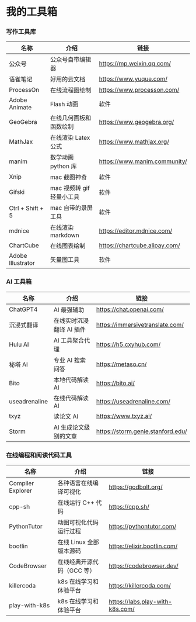 # 我的工具箱

### 写作工具库 <a href="#dvjmq" id="dvjmq"></a>

<table data-full-width="true"><thead><tr><th>名称</th><th>介绍</th><th>链接</th></tr></thead><tbody><tr><td>公众号</td><td>公众号自带编辑器</td><td><a href="https://mp.weixin.qq.com/">https://mp.weixin.qq.com/</a></td></tr><tr><td>语雀笔记</td><td>好用的云文档</td><td><a href="https://www.yuque.com/">https://www.yuque.com/</a></td></tr><tr><td>ProcessOn</td><td>在线流程图绘制</td><td><a href="https://www.processon.com/">https://www.processon.com/</a></td></tr><tr><td>Adobe Animate</td><td>Flash 动画</td><td>软件</td></tr><tr><td>GeoGebra</td><td>在线几何画板和函数绘制</td><td><a href="https://www.geogebra.org/">https://www.geogebra.org/</a></td></tr><tr><td>MathJax</td><td>在线渲染 Latex 公式</td><td><a href="https://www.mathjax.org/">https://www.mathjax.org/</a></td></tr><tr><td>manim</td><td>数学动画 python 库</td><td><a href="https://www.manim.community/">https://www.manim.community/</a></td></tr><tr><td>Xnip</td><td>mac 截图神奇</td><td>软件</td></tr><tr><td>Gifski</td><td>mac 视频转 gif 轻量小工具</td><td>软件</td></tr><tr><td>Ctrl + Shift + 5</td><td>mac 自带的录屏工具</td><td>软件</td></tr><tr><td>mdnice</td><td>在线渲染 markdown</td><td><a href="https://editor.mdnice.com/">https://editor.mdnice.com/</a></td></tr><tr><td>ChartCube</td><td>在线图表绘制</td><td><a href="https://chartcube.alipay.com/">https://chartcube.alipay.com/</a></td></tr><tr><td>Adobe Illustrator</td><td>矢量图工具</td><td>软件</td></tr></tbody></table>

### AI 工具箱 <a href="#a88sq" id="a88sq"></a>

<table data-full-width="true"><thead><tr><th>名称</th><th>介绍</th><th>链接</th></tr></thead><tbody><tr><td>ChatGPT4</td><td>AI 最强辅助</td><td><a href="https://chat.openai.com/">https://chat.openai.com/</a></td></tr><tr><td>沉浸式翻译</td><td>在线实时沉浸翻译 AI 插件</td><td><a href="https://immersivetranslate.com/">https://immersivetranslate.com/</a></td></tr><tr><td>Hulu AI</td><td>AI 工具聚合代理</td><td><a href="https://h5.cxyhub.com/">https://h5.cxyhub.com/</a></td></tr><tr><td>秘塔 AI</td><td>专业 AI 搜索问答</td><td><a href="https://metaso.cn/">https://metaso.cn/</a></td></tr><tr><td>Bito</td><td>本地代码解读 AI</td><td><a href="https://bito.ai/">https://bito.ai/</a></td></tr><tr><td>useadrenaline</td><td>在线代码解读 AI</td><td><a href="https://useadrenaline.com/">https://useadrenaline.com/</a></td></tr><tr><td>txyz</td><td>读论文 AI</td><td><a href="https://www.txyz.ai/">https://www.txyz.ai/</a></td></tr><tr><td>Storm</td><td>AI 生成论文级别的文章</td><td><a href="https://storm.genie.stanford.edu/">https://storm.genie.stanford.edu/</a></td></tr></tbody></table>

### 在线编程和阅读代码工具 <a href="#balne" id="balne"></a>

<table data-full-width="true"><thead><tr><th>名称</th><th>介绍</th><th>链接</th></tr></thead><tbody><tr><td>Compiler Explorer</td><td>各种语言在线编译可视化</td><td><a href="https://godbolt.org/">https://godbolt.org/</a></td></tr><tr><td>cpp-sh</td><td>在线运行 C++ 代码</td><td><a href="https://cpp.sh/">https://cpp.sh/</a></td></tr><tr><td>PythonTutor</td><td>动图可视化代码运行过程</td><td><a href="https://pythontutor.com/">https://pythontutor.com/</a></td></tr><tr><td>bootlin</td><td>在线 Linux 全部版本源码</td><td><a href="https://elixir.bootlin.com/">https://elixir.bootlin.com/</a></td></tr><tr><td>CodeBrowser</td><td>在线经典开源代码（GCC 等）</td><td><a href="https://codebrowser.dev/">https://codebrowser.dev/</a></td></tr><tr><td>killercoda</td><td>k8s 在线学习和体验平台</td><td><a href="https://killercoda.com/">https://killercoda.com/</a></td></tr><tr><td>play-with-k8s</td><td>k8s 在线学习和体验平台</td><td><a href="https://labs.play-with-k8s.com/">https://labs.play-with-k8s.com/</a></td></tr></tbody></table>
